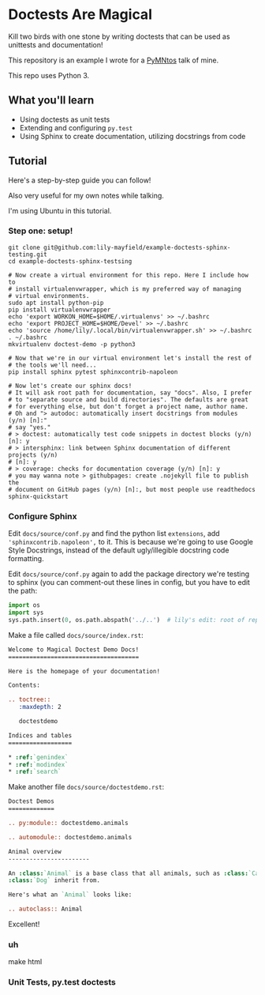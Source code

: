 # Doctests Are Magical

Kill two birds with one stone by writing doctests that can be used as unittests and documentation!

This repository is an example I wrote for a [PyMNtos](https://www.meetup.com/PyMNtos-Twin-Cities-Python-User-Group/) talk of mine.

This repo uses Python 3.

## What you'll learn

  * Using doctests as unit tests
  * Extending and configuring `py.test`
  * Using Sphinx to create documentation, utilizing docstrings from code

## Tutorial

Here's a step-by-step guide you can follow!

Also very useful for my own notes while talking.

I'm using Ubuntu in this tutorial.

### Step one: setup!

```shell
git clone git@github.com:lily-mayfield/example-doctests-sphinx-testing.git
cd example-doctests-sphinx-testsing

# Now create a virtual environment for this repo. Here I include how to
# install virtualenvwrapper, which is my preferred way of managing
# virtual environments.
sudo apt install python-pip
pip install virtualenvwrapper
echo 'export WORKON_HOME=$HOME/.virtualenvs' >> ~/.bashrc
echo 'export PROJECT_HOME=$HOME/Devel' >> ~/.bashrc
echo 'source /home/lily/.local/bin/virtualenvwrapper.sh' >> ~/.bashrc
. ~/.bashrc
mkvirtualenv doctest-demo -p python3

# Now that we're in our virtual environment let's install the rest of
# the tools we'll need...
pip install sphinx pytest sphinxcontrib-napoleon

# Now let's create our sphinx docs!
# It will ask root path for documentation, say "docs". Also, I prefer
# to "separate source and build directories". The defaults are great
# for everything else, but don't forget a project name, author name.
# Oh and "> autodoc: automatically insert docstrings from modules (y/n) [n]:"
# say "yes."
# > doctest: automatically test code snippets in doctest blocks (y/n) [n]: y
# > intersphinx: link between Sphinx documentation of different projects (y/n)
# [n]: y
# > coverage: checks for documentation coverage (y/n) [n]: y
# you may wanna note > githubpages: create .nojekyll file to publish the
# document on GitHub pages (y/n) [n]:, but most people use readthedocs
sphinx-quickstart
```

### Configure Sphinx

Edit `docs/source/conf.py` and find the python list `extensions`, add
`'sphinxcontrib.napoleon',` to it. This is because we're going to use Google Style
Docstrings, instead of the default ugly/illegible docstring code formatting.

Edit `docs/source/conf.py` again to add the package directory we're testing to
sphinx (you can comment-out these lines in config, but you have to edit the path:

```python
import os
import sys
sys.path.insert(0, os.path.abspath('../..')  # lily's edit: root of repository
```

Make a file called `docs/source/index.rst`:

```rst
Welcome to Magical Doctest Demo Docs!
=====================================

Here is the homepage of your documentation!

Contents:

.. toctree::
   :maxdepth: 2

   doctestdemo

Indices and tables
==================

* :ref:`genindex`
* :ref:`modindex`
* :ref:`search`

```

Make another file `docs/source/doctestdemo.rst`:

```rst
Doctest Demos
=============

.. py:module:: doctestdemo.animals

.. automodule:: doctestdemo.animals

Animal overview
-----------------------

An :class:`Animal` is a base class that all animals, such as :class:`Cat` and
:class:`Dog` inherit from.

Here's what an `Animal` looks like:

.. autoclass:: Animal

```

Excellent!


### uh

make html

### Unit Tests, py.test doctests
